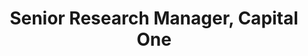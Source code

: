 ---
name: Omar U. Florez
title: Senior Research Manager, Capital One
modal-id: 1
img: omar.png      
alt: Picture of Omar U. Florez
topic: Keynote - Dealing with Bias in  Machine Learning Algorithms
bio: Omar is a Senior Research Manager in AI at Capital One. He enjoys doing state-of-the-art research on enabling natural conversations between humans and devices. Implementing meta-learning and memory augmented recurrent neural networks to learn with small data, as we humans do, and deal with catastrophic forgetting. Formerly, he was a Machine Learning Research Scientist at Intel Labs (California). Focused on teaching computers to understand user context in images (visual questioning answering), audio (prediction of acoustic events), and text (image captioning, dialog systems).
website: https://www.linkedin.com/in/omar-u-florez-35338015/
tags: oral
featuredOrder: 1
---